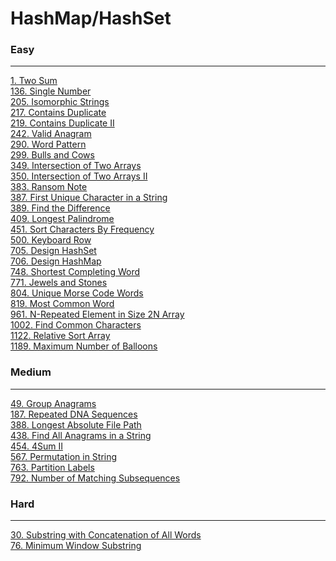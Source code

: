 # HashMap/HashSet

### Easy
---
[1. Two Sum](solutions/0001-Two%20Sum.md)</br>
[136. Single Number](solutions/0136-Single%20Number.md)</br>
[205. Isomorphic Strings](solutions/0205-Isomorphic%20Strings.md)</br>
[217. Contains Duplicate](solutions/0217-Contains%20Duplicate.md)</br>
[219. Contains Duplicate II](solutions/0219-Contains%20Duplicate%20II.md)</br>
[242. Valid Anagram](solutions/0242-Valid%20Anagram.md)</br>
[290. Word Pattern](solutions/0290-Word%20Pattern.md)</br>
[299. Bulls and Cows](solutions/0299-Bulls%20and%20Cows.md)</br>
[349. Intersection of Two Arrays](solutions/0349-Intersection%20of%20Two%20Arrays.md)</br>
[350. Intersection of Two Arrays II](solutions/0350-Intersection%20of%20Two%20Arrays%20II.md)</br>
[383. Ransom Note](solutions/0383-Ransom%20Note.md)</br>
[387. First Unique Character in a String](solutions/0387-First%20Unique%20Character%20in%20a%20String.md)</br>
[389. Find the Difference](solutions/0389-Find%20the%20Difference.md)</br>
[409. Longest Palindrome](solutions/0409-Longest%20Palindrome.md)</br>
[451. Sort Characters By Frequency](solutions/0451-Sort%20Characters%20By%20Frequency.md)</br>
[500. Keyboard Row](solutions/0500-Keyboard%20Row.md)</br>
[705. Design HashSet](solutions/0705-Design%20HashSet.md)</br>
[706. Design HashMap](solutions/0706-Design%20HashMap.md)</br>
[748. Shortest Completing Word](solutions/0748-Shortest%20Completing%20Word.md)</br>
[771. Jewels and Stones](solutions/0771-Jewels%20and%20Stones.md)</br>
[804. Unique Morse Code Words](solutions/0804-Unique%20Morse%20Code%20Words.md)</br>
[819. Most Common Word](solutions/0819-Most%20Common%20Word.md)</br>
[961. N-Repeated Element in Size 2N Array](solutions/0961-N-Repeated%20Element%20in%20Size%202N%20Array.md)</br>
[1002. Find Common Characters](solutions/1002-Find%20Common%20Characters.md)</br>
[1122. Relative Sort Array](solutions/1122-Relative%20Sort%20Array.md)</br>
[1189. Maximum Number of Balloons](solutions/1189-Maximum%20Number%20of%20Balloons.md)</br>

### Medium
---
[49. Group Anagrams](solutions/0049-Group%20Anagrams.md)</br>
[187. Repeated DNA Sequences](solutions/0187-Repeated%20DNA%20Sequences.md)</br>
[388. Longest Absolute File Path](solutions/0388-Longest%20Absolute%20File%20Path.md)</br>
[438. Find All Anagrams in a String](solutions/0438-Find%20All%20Anagrams%20in%20a%20String.md)</br>
[454. 4Sum II](solutions/0454-4Sum%20II.md)</br>
[567. Permutation in String](solutions/0567-Permutation%20in%20String.md)</br>
[763. Partition Labels](solutions/0763-Partition%20Labels.md)</br>
[792. Number of Matching Subsequences](solutions/0792-Number%20of%20Matching%20Subsequences.md)</br>

### Hard
---
[30. Substring with Concatenation of All Words](solutions/0030-Substring%20with%20Concatenation%20of%20All%20Words.md)</br>
[76. Minimum Window Substring](solutions/0076-Minimum%20Window%20Substring.md)</br>